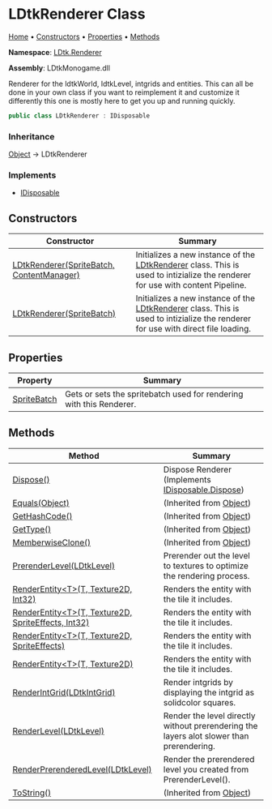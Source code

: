 # LDtkRenderer Class

[Home](../../../README.md) &#x2022; [Constructors](#constructors) &#x2022; [Properties](#properties) &#x2022; [Methods](#methods)

**Namespace**: [LDtk.Renderer](../README.md)

**Assembly**: LDtkMonogame\.dll

  
Renderer for the ldtkWorld, ldtkLevel, intgrids and entities\.
This can all be done in your own class if you want to reimplement it and customize it differently
this one is mostly here to get you up and running quickly\.

```csharp
public class LDtkRenderer : IDisposable
```

### Inheritance

[Object](https://docs.microsoft.com/en-us/dotnet/api/system.object) &#x2192; LDtkRenderer

### Implements

* [IDisposable](https://docs.microsoft.com/en-us/dotnet/api/system.idisposable)

## Constructors

| Constructor | Summary |
| ----------- | ------- |
| [LDtkRenderer(SpriteBatch, ContentManager)](-ctor/README.md#2642043051) |  Initializes a new instance of the [LDtkRenderer](./README.md) class\. This is used to intizialize the renderer for use with content Pipeline\.  |
| [LDtkRenderer(SpriteBatch)](-ctor/README.md#3898746929) |  Initializes a new instance of the [LDtkRenderer](./README.md) class\. This is used to intizialize the renderer for use with direct file loading\.  |

## Properties

| Property | Summary |
| -------- | ------- |
| [SpriteBatch](SpriteBatch/README.md) |  Gets or sets the spritebatch used for rendering with this Renderer\.  |

## Methods

| Method | Summary |
| ------ | ------- |
| [Dispose()](Dispose/README.md) |  Dispose Renderer  \(Implements [IDisposable.Dispose](https://docs.microsoft.com/en-us/dotnet/api/system.idisposable.dispose)\) |
| [Equals(Object)](https://docs.microsoft.com/en-us/dotnet/api/system.object.equals) |  \(Inherited from [Object](https://docs.microsoft.com/en-us/dotnet/api/system.object)\) |
| [GetHashCode()](https://docs.microsoft.com/en-us/dotnet/api/system.object.gethashcode) |  \(Inherited from [Object](https://docs.microsoft.com/en-us/dotnet/api/system.object)\) |
| [GetType()](https://docs.microsoft.com/en-us/dotnet/api/system.object.gettype) |  \(Inherited from [Object](https://docs.microsoft.com/en-us/dotnet/api/system.object)\) |
| [MemberwiseClone()](https://docs.microsoft.com/en-us/dotnet/api/system.object.memberwiseclone) |  \(Inherited from [Object](https://docs.microsoft.com/en-us/dotnet/api/system.object)\) |
| [PrerenderLevel(LDtkLevel)](PrerenderLevel/README.md) |  Prerender out the level to textures to optimize the rendering process\.  |
| [RenderEntity\<T\>(T, Texture2D, Int32)](RenderEntity/README.md#1464074736) |  Renders the entity with the tile it includes\.  |
| [RenderEntity\<T\>(T, Texture2D, SpriteEffects, Int32)](RenderEntity/README.md#122675233) |  Renders the entity with the tile it includes\.  |
| [RenderEntity\<T\>(T, Texture2D, SpriteEffects)](RenderEntity/README.md#186185740) |  Renders the entity with the tile it includes\.  |
| [RenderEntity\<T\>(T, Texture2D)](RenderEntity/README.md#2638496844) |  Renders the entity with the tile it includes\.  |
| [RenderIntGrid(LDtkIntGrid)](RenderIntGrid/README.md) |  Render intgrids by displaying the intgrid as solidcolor squares\.  |
| [RenderLevel(LDtkLevel)](RenderLevel/README.md) |  Render the level directly without prerendering the layers alot slower than prerendering\.  |
| [RenderPrerenderedLevel(LDtkLevel)](RenderPrerenderedLevel/README.md) |  Render the prerendered level you created from PrerenderLevel\(\)\.  |
| [ToString()](https://docs.microsoft.com/en-us/dotnet/api/system.object.tostring) |  \(Inherited from [Object](https://docs.microsoft.com/en-us/dotnet/api/system.object)\) |

